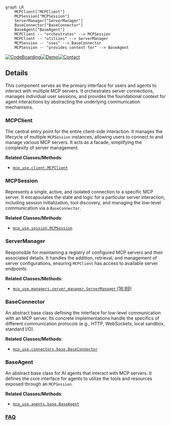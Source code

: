 ```mermaid
graph LR
    MCPClient["MCPClient"]
    MCPSession["MCPSession"]
    ServerManager["ServerManager"]
    BaseConnector["BaseConnector"]
    BaseAgent["BaseAgent"]
    MCPClient -- "orchestrates" --> MCPSession
    MCPClient -- "utilizes" --> ServerManager
    MCPSession -- "uses" --> BaseConnector
    MCPSession -- "provides context for" --> BaseAgent
```

[![CodeBoarding](https://img.shields.io/badge/Generated%20by-CodeBoarding-9cf?style=flat-square)](https://github.com/CodeBoarding/GeneratedOnBoardings)[![Demo](https://img.shields.io/badge/Try%20our-Demo-blue?style=flat-square)](https://www.codeboarding.org/demo)[![Contact](https://img.shields.io/badge/Contact%20us%20-%20contact@codeboarding.org-lightgrey?style=flat-square)](mailto:contact@codeboarding.org)

## Details

This component serves as the primary interface for users and agents to interact with multiple MCP servers. It orchestrates server connections, manages individual user sessions, and provides the foundational context for agent interactions by abstracting the underlying communication mechanisms.

### MCPClient
The central entry point for the entire client-side interaction. It manages the lifecycle of multiple `MCPSession` instances, allowing users to connect to and manage various MCP servers. It acts as a facade, simplifying the complexity of server management.


**Related Classes/Methods**:

- <a href="https://github.com/mcp-use/mcp-use/blob/main/mcp_use/client.py" target="_blank" rel="noopener noreferrer">`mcp_use.client.MCPClient`</a>


### MCPSession
Represents a single, active, and isolated connection to a specific MCP server. It encapsulates the state and logic for a particular server interaction, including session initialization, tool discovery, and managing the low-level communication via a `BaseConnector`.


**Related Classes/Methods**:

- <a href="https://github.com/mcp-use/mcp-use/blob/main/mcp_use/session.py" target="_blank" rel="noopener noreferrer">`mcp_use.session.MCPSession`</a>


### ServerManager
Responsible for maintaining a registry of configured MCP servers and their associated details. It handles the addition, retrieval, and management of server configurations, ensuring `MCPClient` has access to available server endpoints.


**Related Classes/Methods**:

- <a href="https://github.com/mcp-use/mcp-use/blob/main/mcp_use/managers/server_manager.py#L16-L89" target="_blank" rel="noopener noreferrer">`mcp_use.managers.server_manager.ServerManager` (16:89)</a>


### BaseConnector
An abstract base class defining the interface for low-level communication with an MCP server. Its concrete implementations handle the specifics of different communication protocols (e.g., HTTP, WebSockets, local sandbox, standard I/O).


**Related Classes/Methods**:

- <a href="https://github.com/mcp-use/mcp-use/blob/main/mcp_use/connectors/base.py" target="_blank" rel="noopener noreferrer">`mcp_use.connectors.base.BaseConnector`</a>


### BaseAgent
An abstract base class for AI agents that interact with MCP servers. It defines the core interface for agents to utilize the tools and resources exposed through an `MCPSession`.


**Related Classes/Methods**:

- <a href="https://github.com/mcp-use/mcp-use/blob/main/mcp_use/agents/base.py" target="_blank" rel="noopener noreferrer">`mcp_use.agents.base.BaseAgent`</a>




### [FAQ](https://github.com/CodeBoarding/GeneratedOnBoardings/tree/main?tab=readme-ov-file#faq)